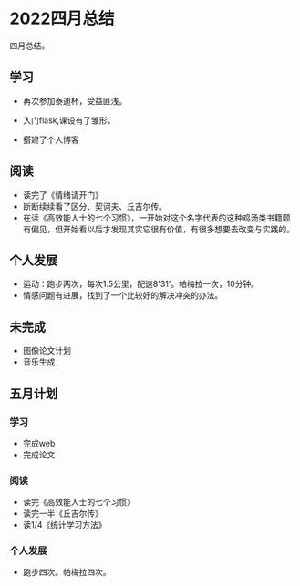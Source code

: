 # 2022四月总结


四月总结。
<!--more-->

## 学习
- 再次参加泰迪杯，受益匪浅。

- 入门flask,课设有了雏形。
- 搭建了个人博客

## 阅读

- 读完了《情绪请开门》
- 断断续续看了区分、契诃夫、丘吉尔传。
- 在读《高效能人士的七个习惯》，一开始对这个名字代表的这种鸡汤类书籍颇有偏见，但开始看以后才发现其实它很有价值，有很多想要去改变与实践的。

## 个人发展

- 运动：跑步两次，每次1.5公里，配速8'31'。帕梅拉一次，10分钟。
- 情感问题有进展，找到了一个比较好的解决冲突的办法。

## 未完成

- 图像论文计划
- 音乐生成

## 五月计划

### 学习

- 完成web
- 完成论文

### 阅读

- 读完《高效能人士的七个习惯》
- 读完一半《丘吉尔传》
- 读1/4《统计学习方法》

###  个人发展

- 跑步四次。帕梅拉四次。




